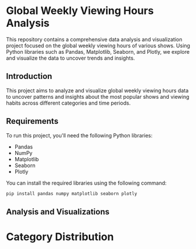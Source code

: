 # Global Weekly Viewing Hours Analysis

This repository contains a comprehensive data analysis and visualization project focused on the global weekly viewing hours of various shows. Using Python libraries such as Pandas, Matplotlib, Seaborn, and Plotly, we explore and visualize the data to uncover trends and insights.


## Introduction

This project aims to analyze and visualize global weekly viewing hours data to uncover patterns and insights about the most popular shows and viewing habits across different categories and time periods.


## Requirements

To run this project, you'll need the following Python libraries:

- Pandas
- NumPy
- Matplotlib
- Seaborn
- Plotly

You can install the required libraries using the following command:

```bash
pip install pandas numpy matplotlib seaborn plotly
```
## Analysis and Visualizations
# Category Distribution

